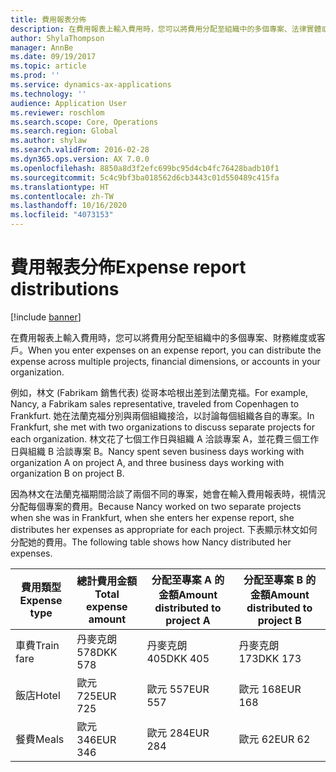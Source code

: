 ```yaml
---
title: 費用報表分佈
description: 在費用報表上輸入費用時，您可以將費用分配至組織中的多個專案、法律實體或客戶。
author: ShylaThompson
manager: AnnBe
ms.date: 09/19/2017
ms.topic: article
ms.prod: ''
ms.service: dynamics-ax-applications
ms.technology: ''
audience: Application User
ms.reviewer: roschlom
ms.search.scope: Core, Operations
ms.search.region: Global
ms.author: shylaw
ms.search.validFrom: 2016-02-28
ms.dyn365.ops.version: AX 7.0.0
ms.openlocfilehash: 8850a8d3f2efc699bc95d4cb4fc76428badb10f1
ms.sourcegitcommit: 5c4c9bf3ba018562d6cb3443c01d550489c415fa
ms.translationtype: HT
ms.contentlocale: zh-TW
ms.lasthandoff: 10/16/2020
ms.locfileid: "4073153"
---
```

# <a name="expense-report-distributions"></a><span data-ttu-id="e5540-103">費用報表分佈</span><span class="sxs-lookup"><span data-stu-id="e5540-103">Expense report distributions</span></span>

[!include [banner](../includes/banner.md)]

<span data-ttu-id="e5540-104">在費用報表上輸入費用時，您可以將費用分配至組織中的多個專案、財務維度或客戶。</span><span class="sxs-lookup"><span data-stu-id="e5540-104">When you enter expenses on an expense report, you can distribute the expense across multiple projects, financial dimensions, or accounts in your organization.</span></span>

<span data-ttu-id="e5540-105">例如，林文 (Fabrikam 銷售代表) 從哥本哈根出差到法蘭克福。</span><span class="sxs-lookup"><span data-stu-id="e5540-105">For example, Nancy, a Fabrikam sales representative, traveled from Copenhagen to Frankfurt.</span></span> <span data-ttu-id="e5540-106">她在法蘭克福分別與兩個組織接洽，以討論每個組織各自的專案。</span><span class="sxs-lookup"><span data-stu-id="e5540-106">In Frankfurt, she met with two organizations to discuss separate projects for each organization.</span></span> <span data-ttu-id="e5540-107">林文花了七個工作日與組織 A 洽談專案 A，並花費三個工作日與組織 B 洽談專案 B。</span><span class="sxs-lookup"><span data-stu-id="e5540-107">Nancy spent seven business days working with organization A on project A, and three business days working with organization B on project B.</span></span>

<span data-ttu-id="e5540-108">因為林文在法蘭克福期間洽談了兩個不同的專案，她會在輸入費用報表時，視情況分配每個專案的費用。</span><span class="sxs-lookup"><span data-stu-id="e5540-108">Because Nancy worked on two separate projects when she was in Frankfurt, when she enters her expense report, she distributes her expenses as appropriate for each project.</span></span> <span data-ttu-id="e5540-109">下表顯示林文如何分配她的費用。</span><span class="sxs-lookup"><span data-stu-id="e5540-109">The following table shows how Nancy distributed her expenses.</span></span>


| <span data-ttu-id="e5540-110">費用類型</span><span class="sxs-lookup"><span data-stu-id="e5540-110">Expense type</span></span> | <span data-ttu-id="e5540-111">總計費用金額</span><span class="sxs-lookup"><span data-stu-id="e5540-111">Total expense amount</span></span>|<span data-ttu-id="e5540-112">分配至專案 A 的金額</span><span class="sxs-lookup"><span data-stu-id="e5540-112">Amount distributed to project A</span></span>| <span data-ttu-id="e5540-113">分配至專案 B 的金額</span><span class="sxs-lookup"><span data-stu-id="e5540-113">Amount distributed to project B</span></span> |
|--------------|---------------------|-------------------------------|---------------------------------|
|<span data-ttu-id="e5540-114">車費</span><span class="sxs-lookup"><span data-stu-id="e5540-114">Train fare</span></span>   |<span data-ttu-id="e5540-115">丹麥克朗 578</span><span class="sxs-lookup"><span data-stu-id="e5540-115">DKK 578</span></span>              |<span data-ttu-id="e5540-116">丹麥克朗 405</span><span class="sxs-lookup"><span data-stu-id="e5540-116">DKK 405</span></span>                        |<span data-ttu-id="e5540-117">丹麥克朗 173</span><span class="sxs-lookup"><span data-stu-id="e5540-117">DKK 173</span></span>                          |
|<span data-ttu-id="e5540-118">飯店</span><span class="sxs-lookup"><span data-stu-id="e5540-118">Hotel</span></span>         |<span data-ttu-id="e5540-119">歐元 725</span><span class="sxs-lookup"><span data-stu-id="e5540-119">EUR 725</span></span>              |<span data-ttu-id="e5540-120">歐元 557</span><span class="sxs-lookup"><span data-stu-id="e5540-120">EUR 557</span></span>                        |<span data-ttu-id="e5540-121">歐元 168</span><span class="sxs-lookup"><span data-stu-id="e5540-121">EUR 168</span></span>                          |
|<span data-ttu-id="e5540-122">餐費</span><span class="sxs-lookup"><span data-stu-id="e5540-122">Meals</span></span>         |<span data-ttu-id="e5540-123">歐元 346</span><span class="sxs-lookup"><span data-stu-id="e5540-123">EUR 346</span></span>              |<span data-ttu-id="e5540-124">歐元 284</span><span class="sxs-lookup"><span data-stu-id="e5540-124">EUR 284</span></span>                        |<span data-ttu-id="e5540-125">歐元 62</span><span class="sxs-lookup"><span data-stu-id="e5540-125">EUR 62</span></span>                           |

